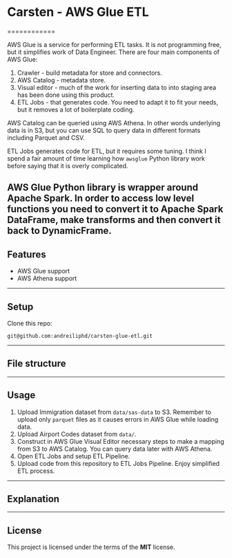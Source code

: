 # Carsten - AWS Glue ETL

============

AWS Glue is a service for performing ETL tasks.
It is not programming free, but it simplifies work of Data Engineer.
There are four main components of AWS Glue:
1. Crawler - build metadata for store and connectors.
2. AWS Catalog - metadata store.
3. Visual editor - much of the work for inserting data to into staging area has been done using this product.
4. ETL Jobs - that generates code. You need to adapt it to fit your needs, but it removes a lot
of boilerplate coding.

AWS Catalog can be queried using AWS Athena. In other words underlying data is in S3, but you can
use SQL to query data in different formats including Parquet and CSV.

ETL Jobs generates code for ETL, but it requires some tuning. I think I spend a fair amount of time
learning how `awsglue` Python library work before saying that it is overly complicated.

AWS Glue Python library is wrapper around Apache Spark.
In order to access low level functions you need to convert it to Apache Spark DataFrame, make transforms
and then convert it back to DynamicFrame.
---

## Features
- AWS Glue support
- AWS Athena support

---

## Setup
Clone this repo:
```
git@github.com:andreiliphd/carsten-glue-etl.git
```

---

## File structure


---


## Usage
1. Upload Immigration dataset from `data/sas-data` to S3. Remember to upload only `parquet` files
as it causes errors in AWS Glue while loading data.
2. Upload Airport Codes dataset from `data/`.
3. Construct in AWS Glue Visual Editor necessary steps to make a mapping from S3 to AWS Catalog.
You can query data later with AWS Athena.
4. Open ETL Jobs and setup ETL Pipeline.
5. Upload code from this repository to ETL Jobs Pipeline.
Enjoy simplified ETL process.

---

## Explanation

---

## License
This project is licensed under the terms of the **MIT** license.